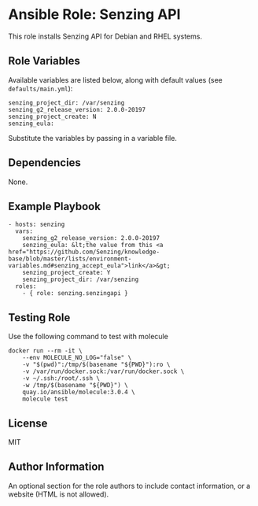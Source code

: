 Ansible Role: Senzing API
=========

This role installs Senzing API for Debian and RHEL systems.


Role Variables
--------------

Available variables are listed below, along with default values (see `defaults/main.yml`):

    senzing_project_dir: /var/senzing
    senzing_g2_release_version: 2.0.0-20197
    senzing_project_create: N
    senzing_eula:

Substitute the variables by passing in a variable file.

Dependencies
------------

None.

Example Playbook
----------------

    - hosts: senzing
      vars:
        senzing_g2_release_version: 2.0.0-20197
        senzing_eula: &lt;the value from this <a href="https://github.com/Senzing/knowledge-base/blob/master/lists/environment-variables.md#senzing_accept_eula">link</a>&gt;
        senzing_project_create: Y
        senzing_project_dir: /var/senzing
      roles:
        - { role: senzing.senzingapi }

Testing Role
----------------
Use the following command to test with molecule

```ansible
docker run --rm -it \
    --env MOLECULE_NO_LOG="false" \
    -v "$(pwd)":/tmp/$(basename "${PWD}"):ro \
    -v /var/run/docker.sock:/var/run/docker.sock \
    -v ~/.ssh:/root/.ssh \
    -w /tmp/$(basename "${PWD}") \
    quay.io/ansible/molecule:3.0.4 \
    molecule test
```

License
-------

MIT

Author Information
------------------

An optional section for the role authors to include contact information, or a website (HTML is not allowed).
